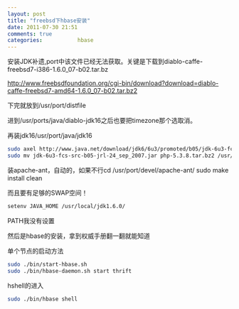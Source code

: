 ```yaml
---
layout: post
title: "freebsd下hbase安装"
date: 2011-07-30 21:51
comments: true
categories:           hbase
---
```

安装JDK补遗,port中该文件已经无法获取。关键是下载到diablo-caffe-freebsd7-i386-1.6.0_07-b02.tar.bz

http://www.freebsdfoundation.org/cgi-bin/download?download=diablo-caffe-freebsd7-amd64-1.6.0_07-b02.tar.bz2

下完就放到/usr/port/distfile

<!-- more -->

进到/usr/ports/java/diablo-jdk16之后也要把timezone那个选取消。

再装jdk16/usr/port/java/jdk16
```bash
sudo axel http://www.java.net/download/jdk6/6u3/promoted/b05/jdk-6u3-fcs-src-b05-jrl-24_sep_2007.jar 
sudo mv jdk-6u3-fcs-src-b05-jrl-24_sep_2007.jar php-5.3.8.tar.bz2 /usr/ports/distfiles/
```

装apache-ant，自动的，如果不行cd /usr/port/devel/apache-ant/ sudo make install clean

而且要有足够的SWAP空间！
```bash
setenv JAVA_HOME /usr/local/jdk1.6.0/
```
PATH我没有设置

然后是hbase的安装，拿到权威手册翻一翻就能知道

单个节点的启动方法

```bash
sudo ./bin/start-hbase.sh
sudo ./bin/hbase-daemon.sh start thrift
```
hshell的进入

```bash
sudo ./bin/hbase shell
```

 
